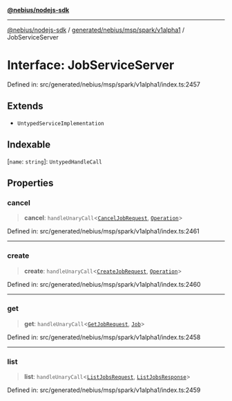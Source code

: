 [**@nebius/nodejs-sdk**](../../../../../../README.md)

---

[@nebius/nodejs-sdk](../../../../../../README.md) / [generated/nebius/msp/spark/v1alpha1](../README.md) / JobServiceServer

# Interface: JobServiceServer

Defined in: src/generated/nebius/msp/spark/v1alpha1/index.ts:2457

## Extends

- `UntypedServiceImplementation`

## Indexable

\[`name`: `string`\]: `UntypedHandleCall`

## Properties

### cancel

> **cancel**: `handleUnaryCall`\<[`CancelJobRequest`](CancelJobRequest.md), [`Operation`](../../../../common/v1/interfaces/Operation.md)\>

Defined in: src/generated/nebius/msp/spark/v1alpha1/index.ts:2461

---

### create

> **create**: `handleUnaryCall`\<[`CreateJobRequest`](CreateJobRequest.md), [`Operation`](../../../../common/v1/interfaces/Operation.md)\>

Defined in: src/generated/nebius/msp/spark/v1alpha1/index.ts:2460

---

### get

> **get**: `handleUnaryCall`\<[`GetJobRequest`](GetJobRequest.md), [`Job`](Job.md)\>

Defined in: src/generated/nebius/msp/spark/v1alpha1/index.ts:2458

---

### list

> **list**: `handleUnaryCall`\<[`ListJobsRequest`](ListJobsRequest.md), [`ListJobsResponse`](ListJobsResponse.md)\>

Defined in: src/generated/nebius/msp/spark/v1alpha1/index.ts:2459
